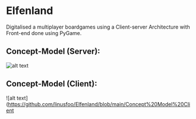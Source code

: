 # Elfenland
Digitalised a multiplayer boardgames using a Client-server Architecture with Front-end done using PyGame.

## Concept-Model (Server):
![alt text](http://url/to/img.png)

## Concept-Model (Client):
![alt text](https://github.com/linusfoo/Elfenland/blob/main/Concept%20Model%20Client

